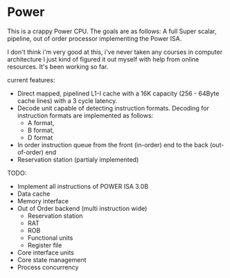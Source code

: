 # Power
This is a crappy Power CPU. The goals are as follows:
A full Super scalar, pipeline, out of order processor implementing the Power ISA.

I don't think i'm very good at this, i've never taken any courses in computer architecture I just kind of figured it out myself with help from online resources. It's been working so far.

current features:
 - Direct mapped, pipelined L1-I cache with a 16K capacity (256 - 64Byte cache lines) with a 3 cycle latency.
 - Decode unit capable of detecting instruction formats. Decoding for instruction formats are implemented as follows:
    - A format,
    - B format,
    - D format
 - In order instruction queue from the front (in-order) end to the back (out-of-order) end
 - Reservation station (partialy implemented)

TODO:
 - Implement all instructions of POWER ISA 3.0B
 - Data cache
 - Memory interface
 - Out of Order backend (multi instruction wide)
    - Reservation station
    - RAT
    - ROB
    - Functional units
    - Register file
 - Core interface units
 - Core state management
 - Process concurrency

